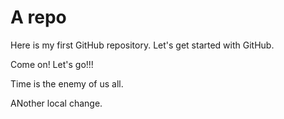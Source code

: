 # A repo
Here is my first GitHub repository. Let's get started with GitHub.

Come on! Let's go!!!

Time is the enemy of us all.

ANother local change.